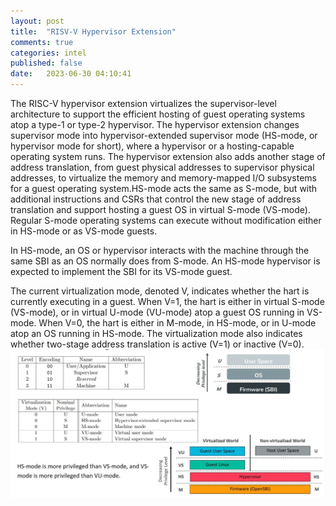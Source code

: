 ```yaml
---
layout: post
title:  "RISV-V Hypervisor Extension"
comments: true
categories: intel
published: false
date:   2023-06-30 04:10:41
---
```


The RISC-V hypervisor extension virtualizes the supervisor-level architecture to support the efficient hosting of guest operating systems atop a type-1 or type-2 hypervisor.
The hypervisor extension changes supervisor mode into hypervisor-extended supervisor mode (HS-mode, or hypervisor mode for short), where a hypervisor or a hosting-capable
operating system runs. The hypervisor extension also adds another stage of address translation, from guest physical addresses to supervisor physical addresses, to virtualize
the memory and memory-mapped I/O subsystems for a guest operating system.HS-mode acts the same as S-mode, but with additional instructions and CSRs that control the new
stage of address translation and support hosting a guest OS in virtual S-mode (VS-mode). Regular S-mode operating systems can execute without modification either in HS-mode
or as VS-mode guests.

In HS-mode, an OS or hypervisor interacts with the machine through the same SBI as an OS normally does from S-mode. An HS-mode hypervisor is expected to implement the SBI
for its VS-mode guest.

The current virtualization mode, denoted V, indicates whether the hart is currently executing in a guest. When V=1, the hart is either in virtual S-mode (VS-mode), or in
virtual U-mode (VU-mode) atop a guest OS running in VS-mode. When V=0, the hart is either in M-mode, in HS-mode, or in U-mode atop an OS running in HS-mode. The
virtualization mode also indicates whether two-stage address translation is active (V=1) or inactive (V=0).
![privileged](https://github.com/lbbxsxlz/lbbxsxlz.github.io/raw/master/images/risc-v/risc-v-privileged.jpg)
